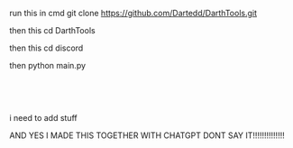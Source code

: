 run this in cmd git clone https://github.com/Dartedd/DarthTools.git

then this cd DarthTools

then this cd discord

then python main.py


‮
‮

‮

i need to add stuff 

AND YES I MADE THIS TOGETHER WITH CHATGPT DONT SAY IT!!!!!!!!!!!!!!
